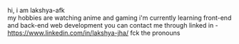 hi, i am lakshya-afk
<br>
my hobbies are watching anime and gaming
i'm currently learning front-end and back-end web development
you can contact me through linked in - https://www.linkedin.com/in/lakshya-jha/
fck the pronouns

